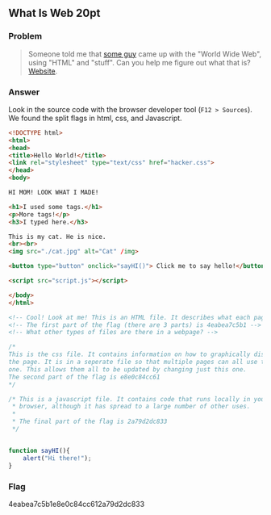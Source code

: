 <!-- This markdown file is writeup template. -->

## What Is Web 20pt

### Problem
> Someone told me that [some guy](https://en.wikipedia.org/wiki/Tim_Berners-Lee) came up with the "World Wide Web", using "HTML" and "stuff". Can you help me figure out what that is? [Website](http://shell2017.picoctf.com:58191/).

### Answer
Look in the source code with the browser developer tool (`F12 > Sources`). We found the split flags in html, css, and Javascript.

```html
<!DOCTYPE html>
<html>
<head>
<title>Hello World!</title>
<link rel="stylesheet" type="text/css" href="hacker.css">
</head>
<body>

HI MOM! LOOK WHAT I MADE!

<h1>I used some tags.</h1>
<p>More tags!</p>
<h3>I typed here.</h3>

This is my cat. He is nice.
<br><br>
<img src="./cat.jpg" alt="Cat" /img>

<button type="button" onclick="sayHI()"> Click me to say hello!</button>

<script src="script.js"></script>

</body>
</html>

<!-- Cool! Look at me! This is an HTML file. It describes what each page contains in a format your browser can understand. -->
<!-- The first part of the flag (there are 3 parts) is 4eabea7c5b1 -->
<!-- What other types of files are there in a webpage? -->
```

```css
/*
This is the css file. It contains information on how to graphically display
the page. It is in a seperate file so that multiple pages can all use the same 
one. This allows them all to be updated by changing just this one.
The second part of the flag is e8e0c84cc61 
*/
```

```javascript
/* This is a javascript file. It contains code that runs locally in your
 * browser, although it has spread to a large number of other uses.
 *
 * The final part of the flag is 2a79d2dc833
 */


function sayHI(){
	alert("Hi there!");
}
```

### Flag
4eabea7c5b1e8e0c84cc612a79d2dc833

